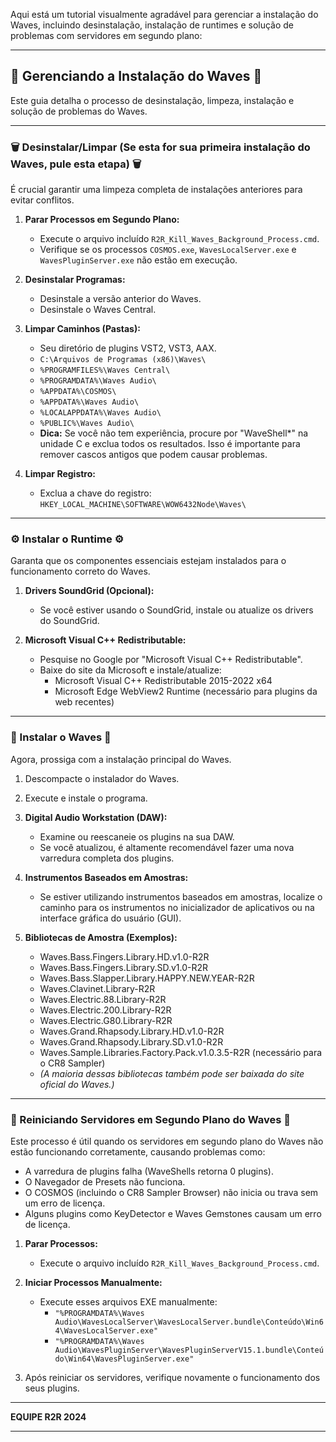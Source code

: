 Aqui está um tutorial visualmente agradável para gerenciar a instalação do Waves, incluindo desinstalação, instalação de runtimes e solução de problemas com servidores em segundo plano:

---

## 🌊 Gerenciando a Instalação do Waves 🌊

Este guia detalha o processo de desinstalação, limpeza, instalação e solução de problemas do Waves.

---

### 🗑️ Desinstalar/Limpar (Se esta for sua primeira instalação do Waves, pule esta etapa) 🗑️

É crucial garantir uma limpeza completa de instalações anteriores para evitar conflitos.

1.  **Parar Processos em Segundo Plano:**
    * Execute o arquivo incluído `R2R_Kill_Waves_Background_Process.cmd`.
    * Verifique se os processos `COSMOS.exe`, `WavesLocalServer.exe` e `WavesPluginServer.exe` não estão em execução.

2.  **Desinstalar Programas:**
    * Desinstale a versão anterior do Waves.
    * Desinstale o Waves Central.

3.  **Limpar Caminhos (Pastas):**
    * Seu diretório de plugins VST2, VST3, AAX.
    * `C:\Arquivos de Programas (x86)\Waves\`
    * `%PROGRAMFILES%\Waves Central\`
    * `%PROGRAMDATA%\Waves Audio\`
    * `%APPDATA%\COSMOS\`
    * `%APPDATA%\Waves Audio\`
    * `%LOCALAPPDATA%\Waves Audio\`
    * `%PUBLIC%\Waves Audio\`
    * **Dica:** Se você não tem experiência, procure por "WaveShell\*" na unidade C e exclua todos os resultados. Isso é importante para remover cascos antigos que podem causar problemas.

4.  **Limpar Registro:**
    * Exclua a chave do registro: `HKEY_LOCAL_MACHINE\SOFTWARE\WOW6432Node\Waves\`

---

### ⚙️ Instalar o Runtime ⚙️

Garanta que os componentes essenciais estejam instalados para o funcionamento correto do Waves.

1.  **Drivers SoundGrid (Opcional):**
    * Se você estiver usando o SoundGrid, instale ou atualize os drivers do SoundGrid.

2.  **Microsoft Visual C++ Redistributable:**
    * Pesquise no Google por "Microsoft Visual C++ Redistributable".
    * Baixe do site da Microsoft e instale/atualize:
        * Microsoft Visual C++ Redistributable 2015-2022 x64
        * Microsoft Edge WebView2 Runtime (necessário para plugins da web recentes)

---

### 🚀 Instalar o Waves 🚀

Agora, prossiga com a instalação principal do Waves.

1.  Descompacte o instalador do Waves.
2.  Execute e instale o programa.
3.  **Digital Audio Workstation (DAW):**
    * Examine ou reescaneie os plugins na sua DAW.
    * Se você atualizou, é altamente recomendável fazer uma nova varredura completa dos plugins.

4.  **Instrumentos Baseados em Amostras:**
    * Se estiver utilizando instrumentos baseados em amostras, localize o caminho para os instrumentos no inicializador de aplicativos ou na interface gráfica do usuário (GUI).

5.  **Bibliotecas de Amostra (Exemplos):**
    * Waves.Bass.Fingers.Library.HD.v1.0-R2R
    * Waves.Bass.Fingers.Library.SD.v1.0-R2R
    * Waves.Bass.Slapper.Library.HAPPY.NEW.YEAR-R2R
    * Waves.Clavinet.Library-R2R
    * Waves.Electric.88.Library-R2R
    * Waves.Electric.200.Library-R2R
    * Waves.Electric.G80.Library-R2R
    * Waves.Grand.Rhapsody.Library.HD.v1.0-R2R
    * Waves.Grand.Rhapsody.Library.SD.v1.0-R2R
    * Waves.Sample.Libraries.Factory.Pack.v1.0.3.5-R2R (necessário para o CR8 Sampler)
    * *(A maioria dessas bibliotecas também pode ser baixada do site oficial do Waves.)*

---

### 🔄 Reiniciando Servidores em Segundo Plano do Waves 🔄

Este processo é útil quando os servidores em segundo plano do Waves não estão funcionando corretamente, causando problemas como:

* A varredura de plugins falha (WaveShells retorna 0 plugins).
* O Navegador de Presets não funciona.
* O COSMOS (incluindo o CR8 Sampler Browser) não inicia ou trava sem um erro de licença.
* Alguns plugins como KeyDetector e Waves Gemstones causam um erro de licença.

1.  **Parar Processos:**
    * Execute o arquivo incluído `R2R_Kill_Waves_Background_Process.cmd`.

2.  **Iniciar Processos Manualmente:**
    * Execute esses arquivos EXE manualmente:
        * `"%PROGRAMDATA%\Waves Audio\WavesLocalServer\WavesLocalServer.bundle\Conteúdo\Win64\WavesLocalServer.exe"`
        * `"%PROGRAMDATA%\Waves Audio\WavesPluginServer\WavesPluginServerV15.1.bundle\Conteúdo\Win64\WavesPluginServer.exe"`

3.  Após reiniciar os servidores, verifique novamente o funcionamento dos seus plugins.

---

**EQUIPE R2R 2024**

---